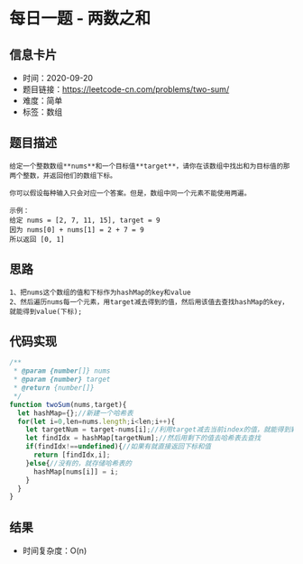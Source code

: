 # 每日一题 - 两数之和

## 信息卡片

* 时间：2020-09-20
* 题目链接：https://leetcode-cn.com/problems/two-sum/
* 难度：简单
* 标签：数组

## 题目描述

```
给定一个整数数组**nums**和一个目标值**target**，请你在该数组中找出和为目标值的那两个整数，并返回他们的数组下标。

你可以假设每种输入只会对应一个答案。但是，数组中同一个元素不能使用两遍。

示例：
给定 nums = [2, 7, 11, 15], target = 9
因为 nums[0] + nums[1] = 2 + 7 = 9
所以返回 [0, 1]
```

## 思路

```
1、把nums这个数组的值和下标作为hashMap的key和value
2、然后遍历nums每一个元素，用target减去得到的值，然后用该值去查找hashMap的key，就能得到value(下标);
```

## 代码实现

```javascript
/**
 * @param {number[]} nums
 * @param {number} target
 * @return {number[]}
 */
function twoSum(nums,target){
  let hashMap={};//新建一个哈希表
  for(let i=0,len=nums.length;i<len;i++){
    let targetNum = target-nums[i];//利用target减去当前index的值，就能得到剩下的值
    let findIdx = hashMap[targetNum];//然后用剩下的值去哈希表去查找
    if(findIdx!==undefined){//如果有就直接返回下标和值
      return [findIdx,i];
    }else{//没有的，就存储哈希表的
      hashMap[nums[i]] = i;
    }
  }
}
```

## 结果

* 时间复杂度：O(n)



